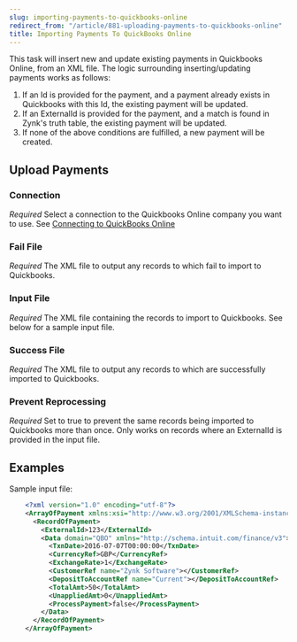 ```yaml
---
slug: importing-payments-to-quickbooks-online
redirect_from: "/article/881-uploading-payments-to-quickbooks-online"
title: Importing Payments To QuickBooks Online
---
```



This task will insert new and update existing payments in Quickbooks Online, from an XML file. The logic surrounding inserting/updating payments works as follows:


1. If an Id is provided for the payment, and a payment already exists in Quickbooks with this Id, the existing payment will be updated.
2. If an ExternalId is provided for the payment, and a match is found in Zynk's truth table, the existing payment will be updated.
3. If none of the above conditions are fulfilled, a new payment will be created.


## Upload Payments


### Connection
_Required_
Select a connection to the Quickbooks Online company you want to use. See [Connecting to QuickBooks Online](connecting-to-quickbooks-online)

### Fail File 
_Required_
The XML file to output any records to which fail to import to Quickbooks.

### Input File 
_Required_
The XML file containing the records to import to Quickbooks. See below for a sample input file.

### Success File 
_Required_
The XML file to output any records to which are successfully imported to Quickbooks.

### Prevent Reprocessing
_Required_
Set to true to prevent the same records being imported to Quickbooks more than once. Only works on records where an ExternalId is provided in the input file.


## Examples


Sample input file:


```xml
    <?xml version="1.0" encoding="utf-8"?>
    <ArrayOfPayment xmlns:xsi="http://www.w3.org/2001/XMLSchema-instance" xmlns:xsd="http://www.w3.org/2001/XMLSchema">
      <RecordOfPayment>
        <ExternalId>123</ExternalId>
        <Data domain="QBO" xmlns="http://schema.intuit.com/finance/v3">
          <TxnDate>2016-07-07T00:00:00</TxnDate>
          <CurrencyRef>GBP</CurrencyRef>
          <ExchangeRate>1</ExchangeRate>
          <CustomerRef name="Zynk Software"></CustomerRef>
          <DepositToAccountRef name="Current"></DepositToAccountRef>
          <TotalAmt>50</TotalAmt>
          <UnappliedAmt>0</UnappliedAmt>
          <ProcessPayment>false</ProcessPayment>
        </Data>
      </RecordOfPayment>
    </ArrayOfPayment>

```